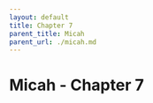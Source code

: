 ```yaml
---
layout: default
title: Chapter 7
parent_title: Micah
parent_url: ./micah.md
---
```


# Micah - Chapter 7
